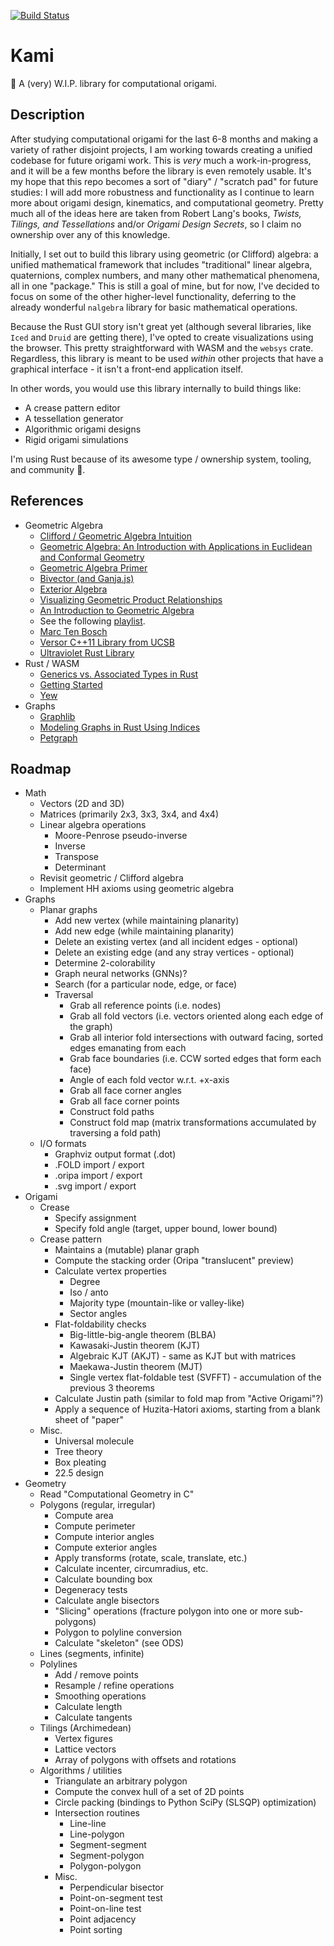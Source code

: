 [![Build Status](https://travis-ci.org/mwalczyk/kami.svg?branch=master)](https://travis-ci.org/github/mwalczyk/kami) 

# Kami

🦢 A (very) W.I.P. library for computational origami.

## Description

After studying computational origami for the last 6-8 months and making a variety of rather disjoint projects, I am working towards creating a unified codebase for future origami work. This is *very* much a work-in-progress, and it will be a few months before the library is even remotely usable. It's my hope that this repo becomes a sort of "diary" / "scratch pad" for future studies: I will add more robustness and functionality as I continue to learn more about origami design, kinematics, and computational geometry. Pretty much all of the ideas here are taken from Robert Lang's books, _Twists, Tilings, and Tessellations_ and/or _Origami Design Secrets_, so I claim no ownership over any of this knowledge. 

Initially, I set out to build this library using geometric (or Clifford) algebra: a unified mathematical framework that includes "traditional" linear algebra, quaternions, complex numbers, and many other mathematical phenomena, all in one "package." This is still a goal of mine, but for now, I've decided to focus on some of the other higher-level functionality, deferring to the already wonderful `nalgebra` library for basic mathematical operations.

Because the Rust GUI story isn't great yet (although several libraries, like `Iced` and `Druid` are getting there), I've opted to create visualizations using the browser. This pretty straightforward with WASM and the `websys` crate. Regardless, this library is meant to be used _within_ other projects that have a graphical interface - it isn't a front-end application itself. 

In other words, you would use this library internally to build things like:
- A crease pattern editor
- A tessellation generator
- Algorithmic origami designs
- Rigid origami simulations

I'm using Rust because of its awesome type / ownership system, tooling, and community 🦀. 

## References

- Geometric Algebra
  - [Clifford / Geometric Algebra Intuition](https://www.euclideanspace.com/maths/algebra/clifford/index.htm)
  - [Geometric Algebra: An Introduction with Applications in Euclidean and Conformal Geometry](https://scholarworks.sjsu.edu/cgi/viewcontent.cgi?article=7943&context=etd_theses)
  - [Geometric Algebra Primer](http://www.jaapsuter.com/geometric-algebra.pdf)
  - [Bivector (and Ganja.js)](https://bivector.net/doc.html)
  - [Exterior Algebra](https://en.wikipedia.org/wiki/Exterior_algebra)
  - [Visualizing Geometric Product Relationships](https://www.shapeoperator.com/2019/01/07/relating-dot-wedge/)
  - [An Introduction to Geometric Algebra](https://bitworking.org/news/ga/2d/)
  - See the following [playlist](https://www.youtube.com/playlist?list=PLpzmRsG7u_gqaTo_vEseQ7U8KFvtiJY4K).
  - [Marc Ten Bosch](https://marctenbosch.com/quaternions/code.htm)
  - [Versor C++11 Library from UCSB](http://versor.mat.ucsb.edu/)
  - [Ultraviolet Rust Library](https://github.com/termhn/ultraviolet)
- Rust / WASM
  - [Generics vs. Associated Types in Rust](https://stackoverflow.com/questions/32059370/when-is-it-appropriate-to-use-an-associated-type-versus-a-generic-type)
  - [Getting Started](https://dev.to/sendilkumarn/rust-and-webassembly-for-the-masses-wasm-pack-3d6p)
  - [Yew](https://yew.rs/docs/)
- Graphs
  - [Graphlib](https://github.com/purpleprotocol/graphlib)
  - [Modeling Graphs in Rust Using Indices](http://smallcultfollowing.com/babysteps/blog/2015/04/06/modeling-graphs-in-rust-using-vector-indices/)
  - [Petgraph](https://github.com/petgraph/petgraph)

## Roadmap

- Math
  - Vectors (2D and 3D)
  - Matrices (primarily 2x3, 3x3, 3x4, and 4x4)
  - Linear algebra operations
    - Moore-Penrose pseudo-inverse
    - Inverse
    - Transpose
    - Determinant
  - Revisit geometric / Clifford algebra 
  - Implement HH axioms using geometric algebra
- Graphs
  - Planar graphs
    - Add new vertex (while maintaining planarity)
    - Add new edge (while maintaining planarity)
    - Delete an existing vertex (and all incident edges - optional)
    - Delete an existing edge (and any stray vertices - optional)
    - Determine 2-colorability
    - Graph neural networks (GNNs)?
    - Search (for a particular node, edge, or face)
    - Traversal
      - Grab all reference points (i.e. nodes)
      - Grab all fold vectors (i.e. vectors oriented along each edge of the graph)
      - Grab all interior fold intersections with outward facing, sorted edges emanating from each
      - Grab face boundaries (i.e. CCW sorted edges that form each face)
      - Angle of each fold vector w.r.t. +x-axis
      - Grab all face corner angles
      - Grab all face corner points
      - Construct fold paths
      - Construct fold map (matrix transformations accumulated by traversing a fold path)
  - I/O formats
    - Graphviz output format (.dot)
    - .FOLD import / export
    - .oripa import / export
    - .svg import / export
- Origami
  - Crease
    - Specify assignment
    - Specify fold angle (target, upper bound, lower bound)
  - Crease pattern
    - Maintains a (mutable) planar graph
    - Compute the stacking order (Oripa "translucent" preview)
    - Calculate vertex properties
      - Degree
      - Iso / anto
      - Majority type (mountain-like or valley-like)
      - Sector angles
    - Flat-foldability checks
      - Big-little-big-angle theorem (BLBA)
      - Kawasaki-Justin theorem (KJT)
      - Algebraic KJT (AKJT) - same as KJT but with matrices
      - Maekawa-Justin theorem (MJT)
      - Single vertex flat-foldable test (SVFFT) - accumulation of the previous 3 theorems
    - Calculate Justin path (similar to fold map from "Active Origami"?)
    - Apply a sequence of Huzita-Hatori axioms, starting from a blank sheet of "paper"
  - Misc.
    - Universal molecule
    - Tree theory
    - Box pleating
    - 22.5 design
- Geometry
  - Read "Computational Geometry in C" 
  - Polygons (regular, irregular)
    - Compute area
    - Compute perimeter
    - Compute interior angles
    - Compute exterior angles
    - Apply transforms (rotate, scale, translate, etc.)
    - Calculate incenter, circumradius, etc.
    - Calculate bounding box
    - Degeneracy tests
    - Calculate angle bisectors
    - "Slicing" operations (fracture polygon into one or more sub-polygons)
    - Polygon to polyline conversion
    - Calculate "skeleton" (see ODS)
  - Lines (segments, infinite)
  - Polylines
    - Add / remove points
    - Resample / refine operations
    - Smoothing operations
    - Calculate length
    - Calculate tangents
  - Tilings (Archimedean)
    - Vertex figures
    - Lattice vectors
    - Array of polygons with offsets and rotations
  - Algorithms / utilities
    - Triangulate an arbitrary polygon
    - Compute the convex hull of a set of 2D points
    - Circle packing (bindings to Python SciPy (SLSQP) optimization)
    - Intersection routines
      - Line-line
      - Line-polygon
      - Segment-segment
      - Segment-polygon
      - Polygon-polygon
    - Misc.
      - Perpendicular bisector
      - Point-on-segment test
      - Point-on-line test
      - Point adjacency 
      - Point sorting
      
    
